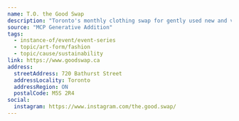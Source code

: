 ```yaml
---
name: T.O. the Good Swap
description: "Toronto's monthly clothing swap for gently used new and vintage clothing. All genders. All bodies. All ages. All are welcome. Swap for a more sustainable and ethical fashion lifestyle."
source: "MCP Generative Addition"
tags:
  - instance-of/event/event-series
  - topic/art-form/fashion
  - topic/cause/sustainability
link: https://www.goodswap.ca
address:
  streetAddress: 720 Bathurst Street
  addressLocality: Toronto
  addressRegion: ON
  postalCode: M5S 2R4
social:
  instagram: https://www.instagram.com/the.good.swap/
---
```

